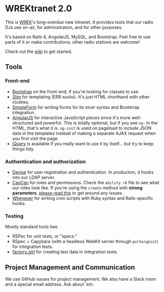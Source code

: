 # WREKtranet 2.0

This is [WREK](http://wrek.org)'s long-overdue new intranet. It provides tools that our radio DJs use on-air, for adminsitration, and for other purposes.

It's based on Rails 4, AngularJS, MySQL, and Bootstrap. Feel free to use parts of it or make contributions; other radio stations are welcome!

Check out the [wiki](https://github.com/wrekatlanta/wrektranet-new/wiki) to get started.

## Tools

### Front-end

* [Bootstrap](http://getbootstrap.com) on the front-end, if you're looking for classes to use.
* [Slim](http://slim-lang.com) for templating (ERB sucks). It's just HTML shorthand with other niceties.
* [SimpleForm](https://github.com/plataformatec/simple_form) for writing forms for its nicer syntax and Bootstrap integration.
* [AngularJS](http://angularjs.org) for interactive JavaScript pieces since it's more well-structured and powerful. This is totally optional, but if you see `ng-` in the HTML, that's what it is. `ng-init` is used on pageload to include JSON data in the templates instead of making a separate AJAX request when you first visit the page.
* [jQuery](http://jquery.com) is available if you really want to use it by itself... but try to keep things tidy.

### Authentication and authorization

* [Devise](https://github.com/plataformatec/devise) for user registration and authentication. In production, it hooks into our LDAP server.
* [CanCan](https://github.com/ryanb/cancan) for roles and permissions. Check the `ability.rb` file to see what our roles look like. If you're using the `create` method with **strong parameters**, [please read this](http://factore.ca/on-the-floor/258-rails-4-strong-parameters-and-cancan) to get around any issues.
* [Whenever](https://github.com/javan/whenever) for writing cron scripts with Ruby syntax and Rails-specific hooks.

### Testing

Mostly standard tools hee.

* RSPec for unit tests, or "specs."
* RSpec + Capybara (with a headless WebKit server through `poltergeist`) for integration tests.
* [factory_girl](https://github.com/thoughtbot/factory_girl) for creating test data in integration tests.

## Project Management and Communication

We use GitHub issues for project management. We also have a Slack room and a special email address. Ask about 'em.
